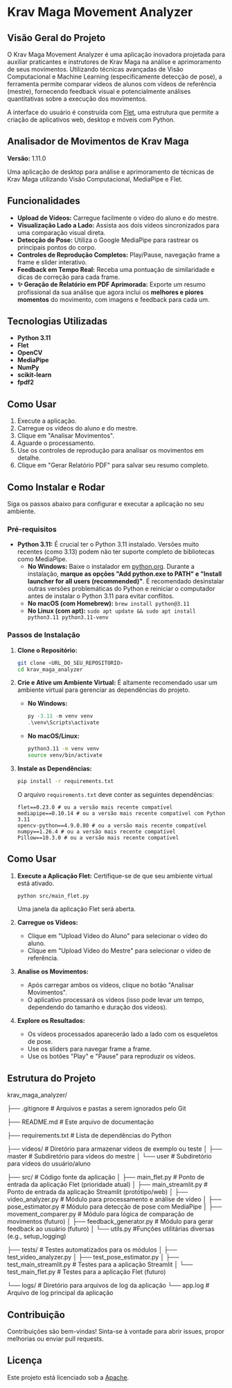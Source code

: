 # Krav Maga Movement Analyzer

## Visão Geral do Projeto

O Krav Maga Movement Analyzer é uma aplicação inovadora projetada para auxiliar praticantes e instrutores de Krav Maga na análise e aprimoramento de seus movimentos. Utilizando técnicas avançadas de Visão Computacional e Machine Learning (especificamente detecção de pose), a ferramenta permite comparar vídeos de alunos com vídeos de referência (mestre), fornecendo feedback visual e potencialmente análises quantitativas sobre a execução dos movimentos.

A interface do usuário é construída com [Flet](https://flet.dev/), uma estrutura que permite a criação de aplicativos web, desktop e móveis com Python.

## Analisador de Movimentos de Krav Maga

**Versão:** 1.11.0

Uma aplicação de desktop para análise e aprimoramento de técnicas de Krav Maga utilizando Visão Computacional, MediaPipe e Flet.

## Funcionalidades

- **Upload de Vídeos:** Carregue facilmente o vídeo do aluno e do mestre.
- **Visualização Lado a Lado:** Assista aos dois vídeos sincronizados para uma comparação visual direta.
- **Detecção de Pose:** Utiliza o Google MediaPipe para rastrear os principais pontos do corpo.
- **Controles de Reprodução Completos:** Play/Pause, navegação frame a frame e slider interativo.
- **Feedback em Tempo Real:** Receba uma pontuação de similaridade e dicas de correção para cada frame.
- **✨ Geração de Relatório em PDF Aprimorada:** Exporte um resumo profissional da sua análise que agora inclui os **melhores e piores momentos** do movimento, com imagens e feedback para cada um.

## Tecnologias Utilizadas

- **Python 3.11**
- **Flet**
- **OpenCV**
- **MediaPipe**
- **NumPy**
- **scikit-learn**
- **fpdf2**

## Como Usar

1.  Execute a aplicação.
2.  Carregue os vídeos do aluno e do mestre.
3.  Clique em "Analisar Movimentos".
4.  Aguarde o processamento.
5.  Use os controles de reprodução para analisar os movimentos em detalhe.
6.  Clique em "Gerar Relatório PDF" para salvar seu resumo completo.

## Como Instalar e Rodar

Siga os passos abaixo para configurar e executar a aplicação no seu ambiente.

### Pré-requisitos

* **Python 3.11:** É crucial ter o Python 3.11 instalado. Versões muito recentes (como 3.13) podem não ter suporte completo de bibliotecas como MediaPipe.
    * **No Windows:** Baixe o instalador em [python.org](https://www.python.org/downloads/windows/). Durante a instalação, **marque as opções "Add python.exe to PATH" e "Install launcher for all users (recommended)"**. É recomendado desinstalar outras versões problemáticas do Python e reiniciar o computador antes de instalar o Python 3.11 para evitar conflitos.
    * **No macOS (com Homebrew):** `brew install python@3.11`
    * **No Linux (com apt):** `sudo apt update && sudo apt install python3.11 python3.11-venv`

### Passos de Instalação

1.  **Clone o Repositório:**
    ```bash
    git clone <URL_DO_SEU_REPOSITORIO>
    cd krav_maga_analyzer
    ```

2.  **Crie e Ative um Ambiente Virtual:**
    É altamente recomendado usar um ambiente virtual para gerenciar as dependências do projeto.

    * **No Windows:**
        ```powershell
        py -3.11 -m venv venv
        .\venv\Scripts\activate
        ```
    * **No macOS/Linux:**
        ```bash
        python3.11 -m venv venv
        source venv/bin/activate
        ```

3.  **Instale as Dependências:**
    ```bash
    pip install -r requirements.txt
    ```
    O arquivo `requirements.txt` deve conter as seguintes dependências:
    ```
    flet==0.23.0 # ou a versão mais recente compatível
    mediapipe==0.10.14 # ou a versão mais recente compatível com Python 3.11
    opencv-python==4.9.0.80 # ou a versão mais recente compatível
    numpy==1.26.4 # ou a versão mais recente compatível
    Pillow==10.3.0 # ou a versão mais recente compatível
    ```

## Como Usar

1.  **Execute a Aplicação Flet:**
    Certifique-se de que seu ambiente virtual está ativado.
    ```bash
    python src/main_flet.py
    ```
    Uma janela da aplicação Flet será aberta.

2.  **Carregue os Vídeos:**
    * Clique em "Upload Vídeo do Aluno" para selecionar o vídeo do aluno.
    * Clique em "Upload Vídeo do Mestre" para selecionar o vídeo de referência.

3.  **Analise os Movimentos:**
    * Após carregar ambos os vídeos, clique no botão "Analisar Movimentos".
    * O aplicativo processará os vídeos (isso pode levar um tempo, dependendo do tamanho e duração dos vídeos).

4.  **Explore os Resultados:**
    * Os vídeos processados aparecerão lado a lado com os esqueletos de pose.
    * Use os sliders para navegar frame a frame.
    * Use os botões "Play" e "Pause" para reproduzir os vídeos.

## Estrutura do Projeto


krav_maga_analyzer/

├── .gitignore                # Arquivos e pastas a serem ignorados pelo Git

├── README.md                 # Este arquivo de documentação

├── requirements.txt          # Lista de dependências do Python

├── videos/                   # Diretório para armazenar vídeos de exemplo ou teste
│   ├── master                #   Subdiretório para vídeos do mestre
│   └── user                  #   Subdiretório para vídeos do usuário/aluno

├── src/                      # Código fonte da aplicação
│   ├── main_flet.py          # Ponto de entrada da aplicação Flet (prioridade atual)
│   ├── main_streamlit.py     # Ponto de entrada da aplicação Streamlit (protótipo/web)
│   ├── video_analyzer.py     # Módulo para processamento e análise de vídeo
│   ├── pose_estimator.py     # Módulo para detecção de pose com MediaPipe
│   ├── movement_comparer.py  # Módulo para lógica de comparação de movimentos (futuro)
│   ├── feedback_generator.py # Módulo para gerar feedback ao usuário (futuro)
│   └── utils.py  #Funções utilitárias diversas (e.g., setup_logging)

├── tests/                    # Testes automatizados para os módulos
│   ├── test_video_analyzer.py
│   ├── test_pose_estimator.py
│   ├── test_main_streamlit.py # Testes para a aplicação Streamlit
│   └── test_main_flet.py      # Testes para a aplicação Flet (futuro)

└── logs/                     # Diretório para arquivos de log da aplicação
└── app.log               # Arquivo de log principal da aplicação


## Contribuição

Contribuições são bem-vindas! Sinta-se à vontade para abrir issues, propor melhorias ou enviar pull requests.



## Licença

Este projeto está licenciado sob a [Apache](LICENSE.md).

